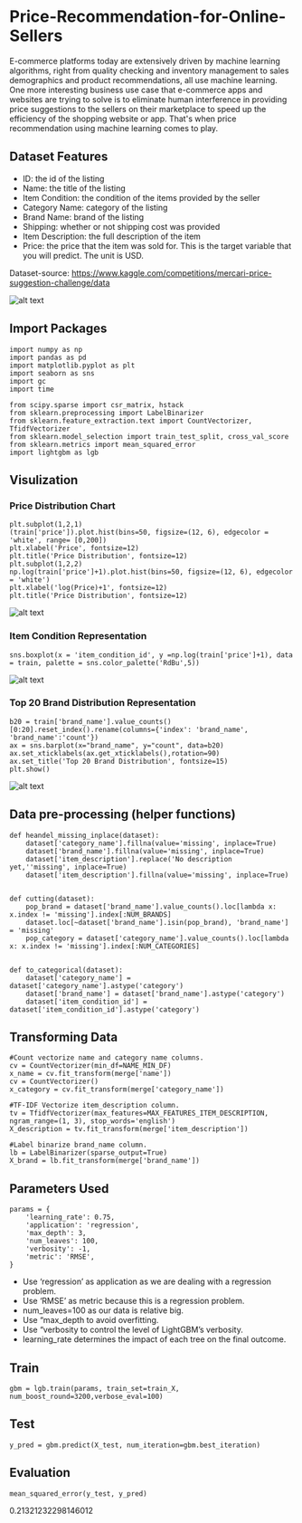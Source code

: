 # Price-Recommendation-for-Online-Sellers

E-commerce platforms today are extensively driven by machine learning algorithms, right from quality checking and inventory management to sales demographics and product recommendations, all use machine learning. One more interesting business use case that e-commerce apps and websites are trying to solve is to eliminate human interference in providing price suggestions to the sellers on their marketplace to speed up the efficiency of the shopping website or app. That's when price recommendation using machine learning comes to play.

## Dataset Features

* ID: the id of the listing
* Name: the title of the listing
* Item Condition: the condition of the items provided by the seller
* Category Name: category of the listing
* Brand Name: brand of the listing
* Shipping: whether or not shipping cost was provided
* Item Description: the full description of the item
* Price: the price that the item was sold for. This is the target variable that you will predict. The unit is USD.

Dataset-source: https://www.kaggle.com/competitions/mercari-price-suggestion-challenge/data

![alt text](https://github.com/utkarshh27/Price-Recommendation-for-Online-Sellers/blob/01f1efda01281a9f15e19c82590fbc32c3db37c4/head1.gif?raw=true)
## Import Packages

```
import numpy as np
import pandas as pd
import matplotlib.pyplot as plt
import seaborn as sns
import gc
import time
```
```
from scipy.sparse import csr_matrix, hstack
from sklearn.preprocessing import LabelBinarizer
from sklearn.feature_extraction.text import CountVectorizer, TfidfVectorizer
from sklearn.model_selection import train_test_split, cross_val_score
from sklearn.metrics import mean_squared_error
import lightgbm as lgb
```
## Visulization
### Price Distribution Chart
```
plt.subplot(1,2,1)
(train['price']).plot.hist(bins=50, figsize=(12, 6), edgecolor = 'white', range= [0,200])
plt.xlabel('Price', fontsize=12)
plt.title('Price Distribution', fontsize=12)
plt.subplot(1,2,2)
np.log(train['price']+1).plot.hist(bins=50, figsize=(12, 6), edgecolor = 'white')
plt.xlabel('log(Price)+1', fontsize=12)
plt.title('Price Distribution', fontsize=12)
```
![alt text](https://github.com/utkarshh27/Price-Recommendation-for-Online-Sellers/blob/89205c47be4c5a09ca383477f04765b6b56cca4c/chart1.png?raw=true)


### Item Condition Representation
```
sns.boxplot(x = 'item_condition_id', y =np.log(train['price']+1), data = train, palette = sns.color_palette('RdBu',5))
```
![alt text](https://github.com/utkarshh27/Price-Recommendation-for-Online-Sellers/blob/89205c47be4c5a09ca383477f04765b6b56cca4c/chart2.png?raw=true)

### Top 20 Brand Distribution Representation
```
b20 = train['brand_name'].value_counts()[0:20].reset_index().rename(columns={'index': 'brand_name', 'brand_name':'count'})
ax = sns.barplot(x="brand_name", y="count", data=b20)
ax.set_xticklabels(ax.get_xticklabels(),rotation=90)
ax.set_title('Top 20 Brand Distribution', fontsize=15)
plt.show()
```
![alt text](https://github.com/utkarshh27/Price-Recommendation-for-Online-Sellers/blob/dd22de77b1a0e17bbeffdf4a05dcce2df5e58d25/chart3.png?raw=true)


## Data pre-processing (helper functions)

```
def heandel_missing_inplace(dataset):
    dataset['category_name'].fillna(value='missing', inplace=True)
    dataset['brand_name'].fillna(value='missing', inplace=True)
    dataset['item_description'].replace('No description yet,''missing', inplace=True)
    dataset['item_description'].fillna(value='missing', inplace=True)
    
    
def cutting(dataset):
    pop_brand = dataset['brand_name'].value_counts().loc[lambda x: x.index != 'missing'].index[:NUM_BRANDS]
    dataset.loc[~dataset['brand_name'].isin(pop_brand), 'brand_name'] = 'missing'
    pop_category = dataset['category_name'].value_counts().loc[lambda x: x.index != 'missing'].index[:NUM_CATEGORIES]

    
def to_categorical(dataset):
    dataset['category_name'] = dataset['category_name'].astype('category')
    dataset['brand_name'] = dataset['brand_name'].astype('category')
    dataset['item_condition_id'] = dataset['item_condition_id'].astype('category')
```
## Transforming Data
```
#Count vectorize name and category name columns.
cv = CountVectorizer(min_df=NAME_MIN_DF)   
x_name = cv.fit_transform(merge['name'])     
cv = CountVectorizer()
x_category = cv.fit_transform(merge['category_name'])
```
```
#TF-IDF Vectorize item_description column.
tv = TfidfVectorizer(max_features=MAX_FEATURES_ITEM_DESCRIPTION, ngram_range=(1, 3), stop_words='english')
X_description = tv.fit_transform(merge['item_description'])
```
```
#Label binarize brand_name column.
lb = LabelBinarizer(sparse_output=True)
X_brand = lb.fit_transform(merge['brand_name'])
```
## Parameters Used
```
params = {
    'learning_rate': 0.75,
    'application': 'regression',
    'max_depth': 3,
    'num_leaves': 100,
    'verbosity': -1,
    'metric': 'RMSE',
}
```
* Use ‘regression’ as application as we are dealing with a regression problem.
* Use ‘RMSE’ as metric because this is a regression problem.
* num_leaves=100 as our data is relative big.
* Use “max_depth to avoid overfitting.
* Use “verbosity to control the level of LightGBM’s verbosity.
* learning_rate determines the impact of each tree on the final outcome.
## Train

```
gbm = lgb.train(params, train_set=train_X, num_boost_round=3200,verbose_eval=100)
```
## Test
```
y_pred = gbm.predict(X_test, num_iteration=gbm.best_iteration)
```
## Evaluation
```
mean_squared_error(y_test, y_pred)
```
0.21321232298146012
